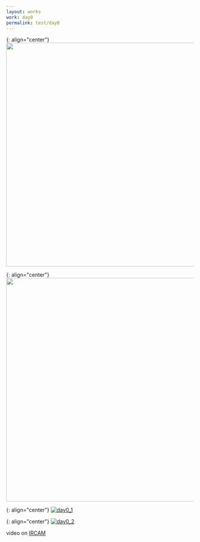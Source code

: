 ```yaml
---
layout: works
work: day0
permalink: test/day0
---
```


{: align="center"}
<a href="https://medias.ircam.fr/x56d2a9_day-0-trans-instrumentalism-sachie-kobayas">
<img src="https://github.com/kbys88/kbys88.github.io/assets/142012962/42c56755-6e93-45f2-99cd-4752e961dfff" width="600">
</a>

{: align="center"}
<a href="https://medias.ircam.fr/x56d2a9_day-0-trans-instrumentalism-sachie-kobayas">
<img src="https://github.com/kbys88/kbys88.github.io/assets/142012962/2c2e241b-b5e2-4a68-9efe-b758d95d6805" width="600">
</a>


{: align="center"}
<a href="https://medias.ircam.fr/x56d2a9_day-0-trans-instrumentalism-sachie-kobayas">
![day0_1](https://github.com/kbys88/kbys88.github.io/assets/142012962/51d9cdfe-cddb-4d55-9bff-a2fc422057b0)
</a>

{: align="center"}
<a href="https://medias.ircam.fr/x56d2a9_day-0-trans-instrumentalism-sachie-kobayas">
![day0_2](https://github.com/kbys88/kbys88.github.io/assets/142012962/ebfb3e54-6973-44b6-9837-6e0ae81701d3)
</a>

<p>    video on <a href="https://medias.ircam.fr/x56d2a9_day-0-trans-instrumentalism-sachie-kobayas">IRCAM</a></p>
